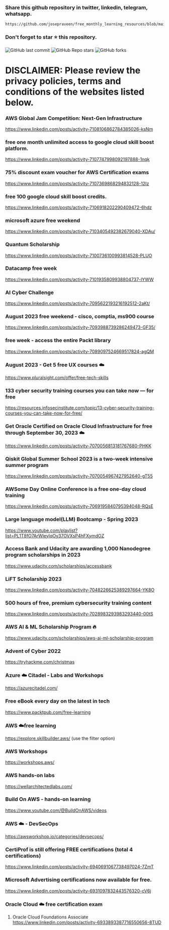 ### Share this github repository in twitter, linkedin, telegram, whatsapp. 
```
https://github.com/josepraveen/free_monthly_learning_resources/blob/main/resources/readme.md
```

### Don't forget to star ⭐ this repository. 

![GitHub last commit](https://img.shields.io/github/last-commit/josepraveen/free_monthly_learning_resources) ![GitHub Repo stars](https://img.shields.io/github/stars/josepraveen/free_monthly_learning_resources?style=social) ![GitHub forks](https://img.shields.io/github/forks/josepraveen/free_monthly_learning_resources?style=social)


# DISCLAIMER: Please review the privacy policies, terms and conditions of the websites listed below.

### AWS Global Jam Competition: Next-Gen Infrastructure
https://www.linkedin.com/posts/activity-7108106862784385026-ksNm

### free one month unlimited access to google cloud skill boost platform.
https://www.linkedin.com/posts/activity-7107747998092197888-1nqk

### 75% discount exam voucher for AWS Certification exams
https://www.linkedin.com/posts/activity-7107369868294832128-12Iz

### free 100 google cloud skill boost credits.
https://www.linkedin.com/posts/activity-7106918202290409472-6hdz

### microsoft azure free weekend
https://www.linkedin.com/posts/activity-7103405492382679040-XDAu/

### Quantum Scholarship
https://www.linkedin.com/posts/activity-7100736100993814528-PLUO

### Datacamp free week
https://www.linkedin.com/posts/activity-7101935809938804737-lYWW

### AI Cyber Challenge
https://www.linkedin.com/posts/activity-7095622193216192512-2aKt/

### August 2023 free weekend - cisco, comptia, ms900 course
https://www.linkedin.com/posts/activity-7093988739286249473-GF35/

### free week - access the entire Packt library
https://www.linkedin.com/posts/activity-7089097524669517824-agQM 

### August 2023 - Get 5 free UX courses :cloud:
https://www.pluralsight.com/offer/free-tech-skills

### 133 cyber security training courses you can take now — for free
https://resources.infosecinstitute.com/topic/13-cyber-security-training-courses-you-can-take-now-for-free/

### Get Oracle Certified on Oracle Cloud Infrastructure for free through September 30, 2023 :cloud:
https://www.linkedin.com/posts/activity-7070056813181767680-PHKK

### Qiskit Global Summer School 2023 is a two-week intensive summer program
https://www.linkedin.com/posts/activity-7070054967427952640-gT55

### AWSome Day Online Conference is a free one-day cloud training
https://www.linkedin.com/posts/activity-7069195840795394048-RQsE

### Large language model(LLM) Bootcamp - Spring 2023
https://www.youtube.com/playlist?list=PL1T8fO7ArWleyIqOy37OVXsP4hFXymdOZ

### Access Bank and Udacity are awarding 1,000 Nanodegree program scholarships in 2023
https://www.udacity.com/scholarships/accessbank

### LiFT Scholarship 2023
https://www.linkedin.com/posts/activity-7048226625389297664-YK8O

### 500 hours of free, premium cybersecurity training content
https://www.linkedin.com/posts/activity-7028983293983293440-00tS

### AWS AI & ML Scholarship Program 🔥
https://www.udacity.com/scholarships/aws-ai-ml-scholarship-program

### Advent of Cyber 2022
https://tryhackme.com/christmas

### Azure :cloud: Citadel - Labs and Workshops
https://azurecitadel.com/
 
### Free eBook every day on the latest in tech 
https://www.packtpub.com/free-learning

### AWS :cloud:free learning
https://explore.skillbuilder.aws/ (use the filter option)

### AWS Workshops
https://workshops.aws/

### AWS hands-on labs
https://wellarchitectedlabs.com/

### Build On AWS - hands-on learning
https://www.youtube.com/@BuildOnAWS/videos

### AWS :cloud: - DevSecOps 
https://awsworkshop.io/categories/devsecops/

### CertiProf is still offering FREE certifications (total 4 certifications)
https://www.linkedin.com/posts/activity-6940691067738497024-7ZmT

### Microsoft Advertising certifications now available for free. 
https://www.linkedin.com/posts/activity-6931097832443576320-cV6j

### Oracle Cloud :cloud: free certification exam 
1) Oracle Cloud Foundations Associate 
https://www.linkedin.com/posts/activity-6933893387716550656-8TUD

  
